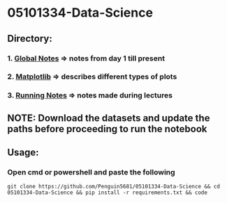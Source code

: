 # 05101334-Data-Science

## Directory:
### 1. [Global Notes](https://github.com/Penguin5681/05101334-Data-Science/blob/main/Global%20Notes/DS_Notes.ipynb) => notes from day 1 till present
### 2. [Matplotlib](https://github.com/Penguin5681/05101334-Data-Science/blob/main/Matplotlib/Notebook.ipynb) => describes different types of plots
### 3. [Running Notes]() => notes made during lectures

## NOTE: Download the datasets and update the paths before proceeding to run the notebook

## Usage: 
### Open cmd or powershell and paste the following
~~~ 
git clone https://github.com/Penguin5681/05101334-Data-Science && cd 05101334-Data-Science && pip install -r requirements.txt && code
 ~~~